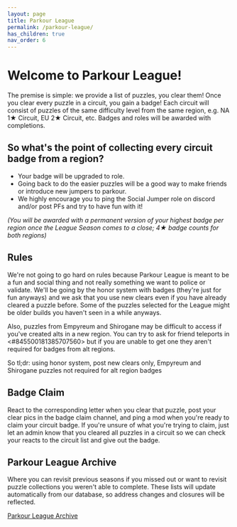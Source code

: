 ```yaml
---
layout: page
title: Parkour League
permalink: /parkour-league/
has_children: true
nav_order: 6
---
```


# Welcome to Parkour League!

The premise is simple: we provide a list of puzzles, you clear them! Once you clear every puzzle in a circuit, you gain a badge! Each circuit will consist of puzzles of the same difficulty level from the same region, e.g. NA 1★ Circuit, EU 2★ Circuit, etc. Badges and roles will be awarded with completions.

## So what's the point of collecting every circuit badge from a region?

- Your badge will be upgraded to role.
- Going back to do the easier puzzles will be a good way to make friends or introduce new jumpers to parkour.
- We highly encourage you to ping the Social Jumper role on discord and/or post PFs and try to have fun with it!

_(You will be awarded with a permanent version of your highest badge per region once the League Season comes to a close; 4★ badge counts for both regions)_

## Rules

We're not going to go hard on rules because Parkour League is meant to be a fun and social thing and not really something we want to police or validate. We'll be going by the honor system with badges (they're just for fun anyways) and we ask that you use new clears even if you have already cleared a puzzle before. Some of the puzzles selected for the League might be older builds you haven't seen in a while anyways.

Also, puzzles from Empyreum and Shirogane may be difficult to access if you've created alts in a new region. You can try to ask for friend teleports in <#845500181385707560> but if you are unable to get one they aren't required for badges from alt regions.

So tl;dr: using honor system, post new clears only, Empyreum and Shirogane puzzles not required for alt region badges

## Badge Claim

React to the corresponding letter when you clear that puzzle, post your clear pics in the badge claim channel, and ping a mod when you're ready to claim your circuit badge. If you're unsure of what you're trying to claim, just let an admin know that you cleared all puzzles in a circuit so we can check your reacts to the circuit list and give out the badge.

## Parkour League Archive

Where you can revisit previous seasons if you missed out or want to revisit puzzle collections you weren't able to complete. These lists will update automatically from our database, so address changes and closures will be reflected.

[Parkour League Archive](https://docs.google.com/spreadsheets/d/1NGcmNtFdUwPT1Ii3xDD8U1VjithLFZRCOjzNqxl66cM/)
